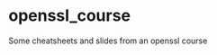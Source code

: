 # openssl_course

<!--
#field
Learning

#groups
Courses

#languages

#frames and libs

-->

Some cheatsheets and slides from an openssl course
